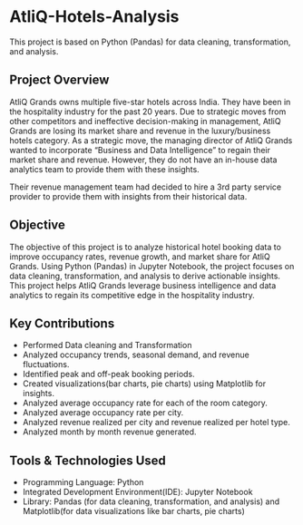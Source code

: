 # AtliQ-Hotels-Analysis
This project is based on Python (Pandas) for data cleaning, transformation, and analysis.

## Project Overview

AtliQ Grands owns multiple five-star hotels across India. They have been in the hospitality industry for the past 20 years. Due to strategic moves from other competitors and ineffective decision-making in management, AtliQ Grands are losing its market share and revenue in the luxury/business hotels category. As a strategic move, the managing director of AtliQ Grands wanted to incorporate “Business and Data Intelligence” to regain their market share and revenue. However, they do not have an in-house data analytics team to provide them with these insights.

Their revenue management team had decided to hire a 3rd party service provider to provide them with insights from their historical data.

## Objective

The objective of this project is to analyze historical hotel booking data to improve occupancy rates, revenue growth, and market share for AtliQ Grands. Using Python (Pandas) in Jupyter Notebook, the project focuses on data cleaning, transformation, and analysis to derive actionable insights.
This project helps AtliQ Grands leverage business intelligence and data analytics to regain its competitive edge in the hospitality industry.

## Key Contributions

* Performed Data cleaning and Transformation
* Analyzed occupancy trends, seasonal demand, and revenue fluctuations.
* Identified peak and off-peak booking periods.
* Created visualizations(bar charts, pie charts) using Matplotlib for insights.
* Analyzed average occupancy rate for each of the room category.
* Analyzed average occupancy rate per city.
* Analyzed revenue realized per city and revenue realized per hotel type.
* Analyzed month by month revenue generated.
  
## Tools & Technologies Used

+ Programming Language: Python
+ Integrated Development Environment(IDE): Jupyter Notebook
+ Library: Pandas (for data cleaning, transformation, and analysis) and Matplotlib(for data visualizations like bar charts, pie charts)
